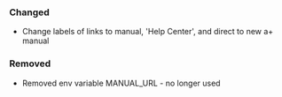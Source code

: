 ### Changed

- Change labels of links to manual, 'Help Center', and direct to new a+ manual

### Removed

- Removed env variable MANUAL_URL - no longer used